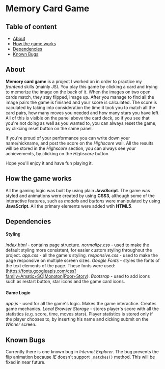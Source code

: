 # Memory Card Game 

## Table of content

* [About](#about)
* [How the game works](#how-the-game-works)
* [Dependencies](#dependencies)
* [Known Bugs](#known-bugs)


## About

**Memory card game** is a project I worked on in order to practice my _frontend_ skills (mainly JS). You play this game by clicking a card and trying to memorize the image on the back of it. When the images on two open cards match, they stay flipped, image up. After you manage to find all the image pairs the game is finished and your score is calculated. The score is caculated by taking into consideration the time it took you to match all the card pairs, how many moves you needed and how many stars you have left. All of this is visible on the panel above the card deck, so if you see that you're not doing as well as you wanted to, you can always reset the game, by clikcing reset button on the same panel. 

If you're proud of your performance you can write down your name/nickname, and post the score on the _Highscore_ wall. All the results will be stored in the _Highscore_ section, you can always see your achievements, by clicking on the _Highscore_ button. 

Hope you'll enjoy it and have fun playing it. 

## How the game works

All the gaming logic was built by using plain **JavaScript**. The game was styled and animations were created by using **CSS3**, although some of the interactive features, such as _modals_ and _buttons_ were manipulated by using **JavaScript**. All the primary elements were added wtih **HTML5**. 

## Dependencies

#### Styling 

_index.html_ - contains page structure. 
_normalize.css_ - used to make the default styling more consistent, for easier custom styling throughout the project.
_app.css_ - all the game's styling. 
_responsive.css_ -  used to make the page responsive on multiple screen sizes. 
_Google Fonts_ - styles the fonts of the text elements of the page. These fonts were used: (https://fonts.googleapis.com/css?family=Amatic+SC|Monoton|Poor+Story). 
_Bootsrap_ - used to add icons such as restart button, star icons and the game card icons. 


#### Game Logic

_app.js_ - used for all the game's logic. Makes the game interactice. Creates game mechanics. 
_Local Browser Storage_ - stores player's score with all the statistics (e.g. score, time, moves stars). Player statistics is stored only if the player chooses to, by inserting his name and cicking submit on the _Winner_ screen.  

## Known Bugs

Currently there is one known bug in _Internet Explorer_. The bug prevents the flip animation because _IE_ doesn't support `.matches()` method. This will be fixed in near future. 
